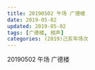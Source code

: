 ```yaml
---
title: 20190502 午场 广德楼
date: 2019-05-02
updated: 2019-05-02
tags: [广德楼, 相声]
categories: (2019)己亥年场次
---
```

20190502 午场 广德楼